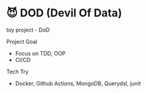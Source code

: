 # 😈 DOD (Devil Of Data)
toy project - DoD

Project Goal
- Focus on TDD, OOP
- CI/CD

Tech Try
- Docker, Github Actions, MongoDB, Querydsl, junit
